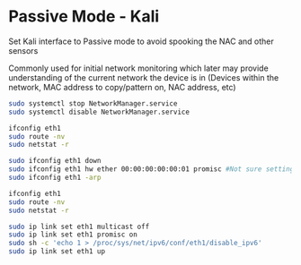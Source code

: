 # Passive Mode - Kali

Set Kali interface to Passive mode to avoid spooking the NAC and other sensors

Commonly used for initial network monitoring which later may provide understanding of the current network the device is in (Devices within the network, MAC address to copy/pattern on, NAC address, etc)

```bash
sudo systemctl stop NetworkManager.service
sudo systemctl disable NetworkManager.service

ifconfig eth1
sudo route -nv
sudo netstat -r

sudo ifconfig eth1 down
sudo ifconfig eth1 hw ether 00:00:00:00:00:01 promisc #Not sure setting the mac address helps
sudo ifconfig eth1 -arp

ifconfig eth1
sudo route -nv
sudo netstat -r

sudo ip link set eth1 multicast off
sudo ip link set eth1 promisc on
sudo sh -c 'echo 1 > /proc/sys/net/ipv6/conf/eth1/disable_ipv6'
sudo ip link set eth1 up
```
